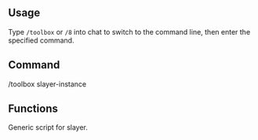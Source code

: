 ## Usage
Type `/toolbox` or `/8` into chat to switch to the command line, then enter the specified command.

## Command

/toolbox slayer-instance

## Functions

Generic script for slayer.